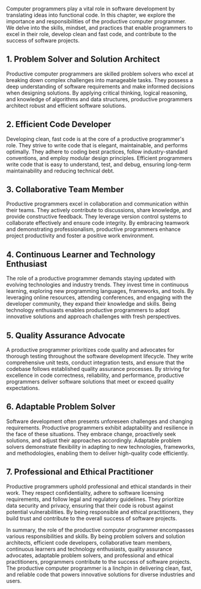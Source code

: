 
Computer programmers play a vital role in software development by translating ideas into functional code. In this chapter, we explore the importance and responsibilities of the productive computer programmer. We delve into the skills, mindset, and practices that enable programmers to excel in their role, develop clean and fast code, and contribute to the success of software projects.

1\. **Problem Solver and Solution Architect**
--------------------------------------------

Productive computer programmers are skilled problem solvers who excel at breaking down complex challenges into manageable tasks. They possess a deep understanding of software requirements and make informed decisions when designing solutions. By applying critical thinking, logical reasoning, and knowledge of algorithms and data structures, productive programmers architect robust and efficient software solutions.

2\. **Efficient Code Developer**
-------------------------------

Developing clean, fast code is at the core of a productive programmer's role. They strive to write code that is elegant, maintainable, and performs optimally. They adhere to coding best practices, follow industry-standard conventions, and employ modular design principles. Efficient programmers write code that is easy to understand, test, and debug, ensuring long-term maintainability and reducing technical debt.

3\. **Collaborative Team Member**
--------------------------------

Productive programmers excel in collaboration and communication within their teams. They actively contribute to discussions, share knowledge, and provide constructive feedback. They leverage version control systems to collaborate effectively and ensure code integrity. By embracing teamwork and demonstrating professionalism, productive programmers enhance project productivity and foster a positive work environment.

4\. **Continuous Learner and Technology Enthusiast**
---------------------------------------------------

The role of a productive programmer demands staying updated with evolving technologies and industry trends. They invest time in continuous learning, exploring new programming languages, frameworks, and tools. By leveraging online resources, attending conferences, and engaging with the developer community, they expand their knowledge and skills. Being technology enthusiasts enables productive programmers to adopt innovative solutions and approach challenges with fresh perspectives.

5\. **Quality Assurance Advocate**
---------------------------------

A productive programmer prioritizes code quality and advocates for thorough testing throughout the software development lifecycle. They write comprehensive unit tests, conduct integration tests, and ensure that the codebase follows established quality assurance processes. By striving for excellence in code correctness, reliability, and performance, productive programmers deliver software solutions that meet or exceed quality expectations.

6\. **Adaptable Problem Solver**
-------------------------------

Software development often presents unforeseen challenges and changing requirements. Productive programmers exhibit adaptability and resilience in the face of these situations. They embrace change, proactively seek solutions, and adjust their approaches accordingly. Adaptable problem solvers demonstrate flexibility in adapting to new technologies, frameworks, and methodologies, enabling them to deliver high-quality code efficiently.

7\. **Professional and Ethical Practitioner**
--------------------------------------------

Productive programmers uphold professional and ethical standards in their work. They respect confidentiality, adhere to software licensing requirements, and follow legal and regulatory guidelines. They prioritize data security and privacy, ensuring that their code is robust against potential vulnerabilities. By being responsible and ethical practitioners, they build trust and contribute to the overall success of software projects.

In summary, the role of the productive computer programmer encompasses various responsibilities and skills. By being problem solvers and solution architects, efficient code developers, collaborative team members, continuous learners and technology enthusiasts, quality assurance advocates, adaptable problem solvers, and professional and ethical practitioners, programmers contribute to the success of software projects. The productive computer programmer is a linchpin in delivering clean, fast, and reliable code that powers innovative solutions for diverse industries and users.
